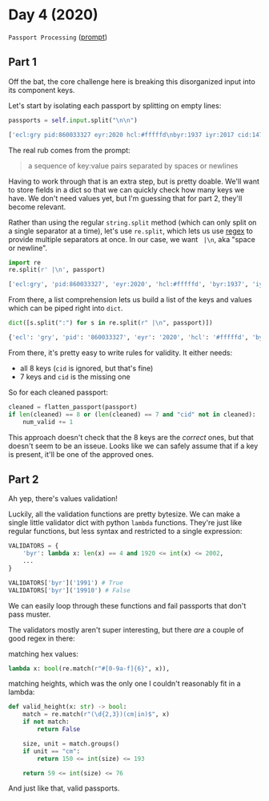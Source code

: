 # Day 4 (2020)

`Passport Processing` ([prompt](https://adventofcode.com/2020/day/4))

## Part 1

Off the bat, the core challenge here is breaking this disorganized input into its component keys.

Let's start by isolating each passport by splitting on empty lines:

```py
passports = self.input.split("\n\n")

['ecl:gry pid:860033327 eyr:2020 hcl:#fffffd\nbyr:1937 iyr:2017 cid:147 hgt:183cm', 'iyr:2013 ecl:amb cid:350 eyr:2023 pid:028048884\nhcl:#cfa07d byr:1929', 'hcl:#ae17e1 iyr:2013\neyr:2024\necl:brn pid:760753108 byr:1931\nhgt:179cm', 'hcl:#cfa07d eyr:2025 pid:166559648\niyr:2011 ecl:brn hgt:59in']
```

The real rub comes from the prompt:

> a sequence of key:value pairs separated by spaces or newlines

Having to work through that is an extra step, but is pretty doable. We'll want to store fields in a dict so that we can quickly check how many keys we have. We don't need values yet, but I'm guessing that for part 2, they'll become relevant.

<!-- this block has inline code with a leading space, which apparently prettier doesn't like -->
<!-- prettier-ignore -->
Rather than using the regular `string.split` method (which can only split on a single separator at a time), let's use `re.split`, which lets us use [regex](https://en.wikipedia.org/wiki/Regular_expression) to provide multiple separators at once. In our case, we want ` |\n`, aka "space or newline".

```py
import re
re.split(r' |\n', passport)

['ecl:gry', 'pid:860033327', 'eyr:2020', 'hcl:#fffffd', 'byr:1937', 'iyr:2017', 'cid:147', 'hgt:183cm']
```

From there, a list comprehension lets us build a list of the keys and values which can be piped right into `dict`.

```py
dict([s.split(":") for s in re.split(r" |\n", passport)])

{'ecl': 'gry', 'pid': '860033327', 'eyr': '2020', 'hcl': '#fffffd', 'byr': '1937', 'iyr': '2017', 'cid': '147', 'hgt': '183cm'}
```

From there, it's pretty easy to write rules for validity. It either needs:

- all 8 keys (`cid` is ignored, but that's fine)
- 7 keys and `cid` is the missing one

So for each cleaned passport:

```py
cleaned = flatten_passport(passport)
if len(cleaned) == 8 or (len(cleaned) == 7 and "cid" not in cleaned):
    num_valid += 1
```

This approach doesn't check that the 8 keys are the _correct_ ones, but that doesn't seem to be an isseue. Looks like we can safely assume that if a key is present, it'll be one of the approved ones.

## Part 2

Ah yep, there's values validation!

Luckily, all the validation functions are pretty bytesize. We can make a single little validator dict with python `lambda` functions. They're just like regular functions, but less syntax and restricted to a single expression:

```py
VALIDATORS = {
    'byr': lambda x: len(x) == 4 and 1920 <= int(x) <= 2002,
    ...
}

VALIDATORS['byr']('1991') # True
VALIDATORS['byr']('19910') # False
```

We can easily loop through these functions and fail passports that don't pass muster.

The validators mostly aren't super interesting, but there _are_ a couple of good regex in there:

matching hex values:

```py
lambda x: bool(re.match(r"#[0-9a-f]{6}", x)),
```

matching heights, which was the only one I couldn't reasonably fit in a lambda:

```py
def valid_height(x: str) -> bool:
    match = re.match(r"(\d{2,3})(cm|in)$", x)
    if not match:
        return False

    size, unit = match.groups()
    if unit == "cm":
        return 150 <= int(size) <= 193

    return 59 <= int(size) <= 76
```

And just like that, valid passports.
